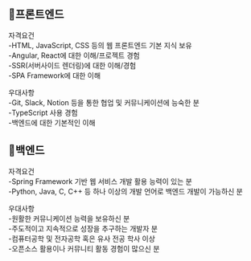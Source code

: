 ## 🌟프론트엔드   

자격요건  
-HTML, JavaScript, CSS 등의 웹 프론트엔드 기본 지식 보유  
-Angular, React에 대한 이해/프로젝트 경험  
-SSR(서버사이드 렌더링)에 대한 이해/경험  
-SPA Framework에 대한 이해 

우대사항    
-Git, Slack, Notion 등을 통한 협업 및 커뮤니케이션에 능숙한 분  
-TypeScript 사용 경험  
-백엔드에 대한 기본적인 이해  

## 🌟백엔드  

자격요건  
-Spring Framework 기반 웹 서비스 개발 활용 능력이 있는 분  
-Python, Java, C, C++ 등 하나 이상의 개발 언어로 백엔드 개발이 가능하신 분  

우대사항  
-원활한 커뮤니케이션 능력을 보유하신 분  
-주도적이고 지속적으로 성장을 추구하는 개발자 분  
-컴퓨터공학 및 전자공학 혹은 유사 전공 학사 이상  
-오픈소스 활용이나 커뮤니티 활동 경험이 많으신 분  


